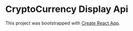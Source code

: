 # CryptoCurrency Display Api

This project was bootstrapped with [Create React App](https://iridescent-mooncake-217db0.netlify.app).
